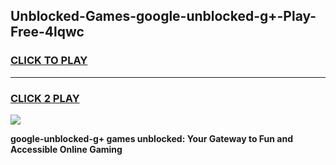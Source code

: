 
## Unblocked-Games-google-unblocked-g+-Play-Free-4lqwc
<h3>
<a href="https://premium76.site?title=google-unblocked-g+&ref=12A">CLICK TO PLAY</a></h3>
<hr>

<h3>
<a href="https://premium76.site?title=google-unblocked-g+&ref=12A">CLICK 2 PLAY</a>
  
</h3>

<a href="https://premium76.site?title=google-unblocked-g+&ref=12A"><img src="https://clearcache.store/games.png"></a>


**google-unblocked-g+ games unblocked: Your Gateway to Fun and Accessible Online Gaming**
